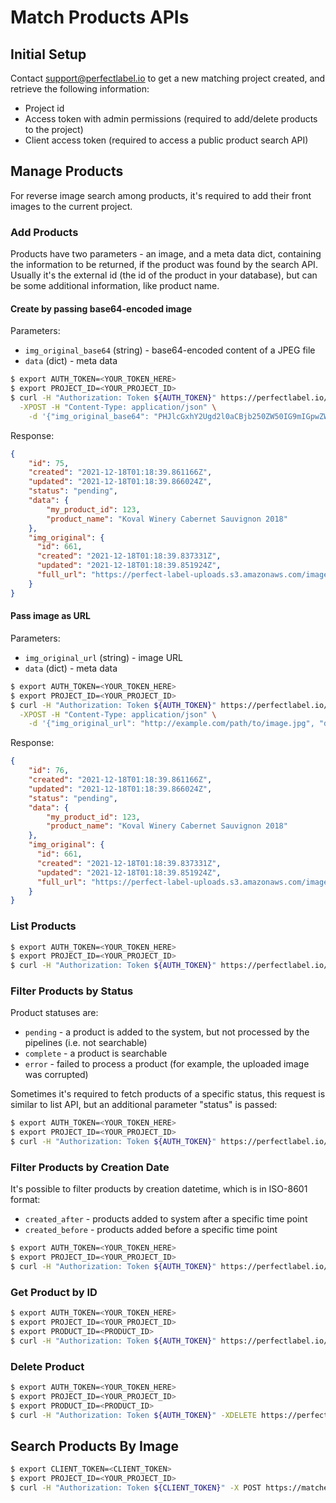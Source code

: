 # Match Products APIs
## Initial Setup
Contact support@perfectlabel.io to get a new matching project created, and 
retrieve the following information:
* Project id
* Access token with admin permissions (required to add/delete products to the project)
* Client access token (required to access a public product search API)

## Manage Products
For reverse image search among products, it's required to add their front images
to the current project.

### Add Products 

Products have two parameters - an image, and a meta data dict, containing the information
to be returned, if the product was found by the search API.
Usually it's the external id (the id of the product in your database), but can be some additional
information, like product name.

#### Create by passing base64-encoded image
Parameters:
* `img_original_base64` (string) - base64-encoded content of a JPEG file
* `data` (dict) - meta data
```bash
$ export AUTH_TOKEN=<YOUR_TOKEN_HERE>
$ export PROJECT_ID=<YOUR_PROJECT_ID>
$ curl -H "Authorization: Token ${AUTH_TOKEN}" https://perfectlabel.io/api/v001/projects/${PROJECT_ID}/products/ \
  -XPOST -H "Content-Type: application/json" \
    -d '{"img_original_base64": "PHJlcGxhY2Ugd2l0aCBjb250ZW50IG9mIGpwZWcgZmlsZT4=", "data": {"my_product_id": 123, "product_name": "Koval Winery Cabernet Sauvignon 2018"}'
```
Response:
```json
{
    "id": 75,
    "created": "2021-12-18T01:18:39.861166Z",
    "updated": "2021-12-18T01:18:39.866024Z",
    "status": "pending",
    "data": {
        "my_product_id": 123,
        "product_name": "Koval Winery Cabernet Sauvignon 2018"
    },
    "img_original": {
      "id": 661,
      "created": "2021-12-18T01:18:39.837331Z",
      "updated": "2021-12-18T01:18:39.851924Z",
      "full_url": "https://perfect-label-uploads.s3.amazonaws.com/images/78d75b31-40f0-406f-8283-2afc065fbbd1.jpg",
    }
}
```

#### Pass image as URL
Parameters:
* `img_original_url` (string) - image URL
* `data` (dict) - meta data
```bash
$ export AUTH_TOKEN=<YOUR_TOKEN_HERE>
$ export PROJECT_ID=<YOUR_PROJECT_ID>
$ curl -H "Authorization: Token ${AUTH_TOKEN}" https://perfectlabel.io/api/v001/projects/${PROJECT_ID}/products/ \
  -XPOST -H "Content-Type: application/json" \
    -d '{"img_original_url": "http://example.com/path/to/image.jpg", "data": {"my_product_id": 123, "product_name": "Koval Winery Cabernet Sauvignon 2018"}'
```
Response:
```json
{
    "id": 76,
    "created": "2021-12-18T01:18:39.861166Z",
    "updated": "2021-12-18T01:18:39.866024Z",
    "status": "pending",
    "data": {
        "my_product_id": 123,
        "product_name": "Koval Winery Cabernet Sauvignon 2018"
    },
    "img_original": {
      "id": 661,
      "created": "2021-12-18T01:18:39.837331Z",
      "updated": "2021-12-18T01:18:39.851924Z",
      "full_url": "https://perfect-label-uploads.s3.amazonaws.com/images/78d75b31-40f0-406f-8283-2afc065fbbd1.jpg"
    }
}
```


### List Products
```bash
$ export AUTH_TOKEN=<YOUR_TOKEN_HERE>
$ export PROJECT_ID=<YOUR_PROJECT_ID>
$ curl -H "Authorization: Token ${AUTH_TOKEN}" https://perfectlabel.io/api/v001/projects/${PROJECT_ID}/products/?product_fields=id,status,data
```

### Filter Products by Status

Product statuses are:
* `pending` - a product is added to the system, but not processed by the pipelines (i.e. not searchable) 
* `complete` - a product is searchable
* `error` - failed to process a product (for example, the uploaded image was corrupted)

Sometimes it's required to fetch products of a specific status, this request is similar to list API,
but an additional parameter "status" is passed:

```bash
$ export AUTH_TOKEN=<YOUR_TOKEN_HERE>
$ export PROJECT_ID=<YOUR_PROJECT_ID>
$ curl -H "Authorization: Token ${AUTH_TOKEN}" https://perfectlabel.io/api/v001/projects/${PROJECT_ID}/products/?status=complete&product_fields=id,status,data
```

### Filter Products by Creation Date

It's possible to filter products by creation datetime, which is in ISO-8601 format:
* `created_after` - products added to system after a specific time point
* `created_before` - products added before a specific time point

```bash
$ export AUTH_TOKEN=<YOUR_TOKEN_HERE>
$ export PROJECT_ID=<YOUR_PROJECT_ID>
$ curl -H "Authorization: Token ${AUTH_TOKEN}" https://perfectlabel.io/api/v001/projects/${PROJECT_ID}/products/?created_after=2021-01-01T15:05:00.00000Z&created_before=2021-01-01T15:25:00.00000Z&product_fields=id,status,data
```

### Get Product by ID

```bash
$ export AUTH_TOKEN=<YOUR_TOKEN_HERE>
$ export PROJECT_ID=<YOUR_PROJECT_ID>
$ export PRODUCT_ID=<PRODUCT_ID>
$ curl -H "Authorization: Token ${AUTH_TOKEN}" https://perfectlabel.io/api/v001/projects/${PROJECT_ID}/products/${PRODUCT_ID}/?product_fields=id,status,data
```


### Delete Product
```bash
$ export AUTH_TOKEN=<YOUR_TOKEN_HERE>
$ export PROJECT_ID=<YOUR_PROJECT_ID>
$ export PRODUCT_ID=<PRODUCT_ID>
$ curl -H "Authorization: Token ${AUTH_TOKEN}" -XDELETE https://perfectlabel.io/api/v001/projects/${PROJECT_ID}/products/${PRODUCT_ID}/
```

## Search Products By Image

```bash
$ export CLIENT_TOKEN=<CLIENT_TOKEN>
$ export PROJECT_ID=<YOUR_PROJECT_ID>
$ curl -H "Authorization: Token ${CLIENT_TOKEN}" -X POST https://matcher.perfectlabel.io/api/v001/projects/${PROJECT_ID}/search/
```
